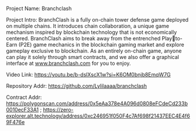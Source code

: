 Project Name: Branchclash

Project Intro: BranchClash is a fully on-chain tower defense game deployed on multiple chains. It introduces chain collaboration, a unique game mechanism inspired by blockchain technology that is not economically centered. BranchClash aims to break away from the entrenched Playto-Earn (P2E) game mechanics in the blockchain gaming market and explore gameplay exclusive to blockchain. As an entirely on-chain game, anyone can play it solely through smart contracts, and we also offer a graphical interface at www.branchclash.com for you to enjoy.

Video Link: https://youtu.be/b-dslXscX1w?si=K6OM0bnjb8EmqW7G

Repository Addr: https://github.com/Lylilaaaa/branchclash

Contract Addr: https://polygonscan.com/address/0x5eAa378e4A096d0808eFCdeCd233b0010ecF33A1 ; https://zero-explorer.alt.technology/address/0xc246951f050F4c7Af698f21437EEC4E4f69F476e
